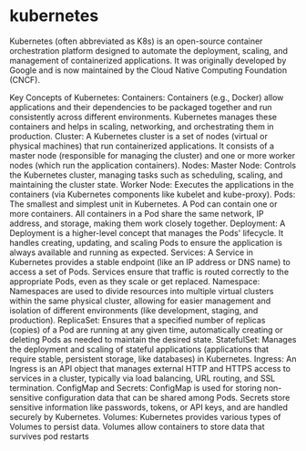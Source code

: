# kubernetes
Kubernetes (often abbreviated as K8s) is an open-source container orchestration platform designed to automate the deployment, scaling, and management of containerized applications. It was originally developed by Google and is now maintained by the Cloud Native Computing Foundation (CNCF).

Key Concepts of Kubernetes:
Containers:
Containers (e.g., Docker) allow applications and their dependencies to be packaged together and run consistently across different environments. Kubernetes manages these containers and helps in scaling, networking, and orchestrating them in production.
Cluster:
A Kubernetes cluster is a set of nodes (virtual or physical machines) that run containerized applications. It consists of a master node (responsible for managing the cluster) and one or more worker nodes (which run the application containers).
Nodes:
Master Node: Controls the Kubernetes cluster, managing tasks such as scheduling, scaling, and maintaining the cluster state.
Worker Node: Executes the applications in the containers (via Kubernetes components like kubelet and kube-proxy).
Pods:
The smallest and simplest unit in Kubernetes. A Pod can contain one or more containers. All containers in a Pod share the same network, IP address, and storage, making them work closely together.
Deployment:
A Deployment is a higher-level concept that manages the Pods' lifecycle. It handles creating, updating, and scaling Pods to ensure the application is always available and running as expected.
Services:
A Service in Kubernetes provides a stable endpoint (like an IP address or DNS name) to access a set of Pods. Services ensure that traffic is routed correctly to the appropriate Pods, even as they scale or get replaced.
Namespace:
Namespaces are used to divide resources into multiple virtual clusters within the same physical cluster, allowing for easier management and isolation of different environments (like development, staging, and production).
ReplicaSet:
Ensures that a specified number of replicas (copies) of a Pod are running at any given time, automatically creating or deleting Pods as needed to maintain the desired state.
StatefulSet:
Manages the deployment and scaling of stateful applications (applications that require stable, persistent storage, like databases) in Kubernetes.
Ingress:
An Ingress is an API object that manages external HTTP and HTTPS access to services in a cluster, typically via load balancing, URL routing, and SSL termination.
ConfigMap and Secrets:
ConfigMap is used for storing non-sensitive configuration data that can be shared among Pods.
Secrets store sensitive information like passwords, tokens, or API keys, and are handled securely by Kubernetes.
Volumes:
Kubernetes provides various types of Volumes to persist data. Volumes allow containers to store data that survives pod restarts
